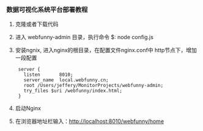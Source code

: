 ### 数据可视化系统平台部署教程

1. 克隆或者下载代码

2. 进入 webfunny-admin 目录，执行命令 $: node config.js

3. 安装ngnix, 进入nginx的根目录，在配置文件nginx.conf中 http节点下，增加一段配置

        server {
          listen       8010;
          server_name  local.webfunny.cn;
          root /Users/jeffery/MonitorProjects/webfunny-admin;
          try_files $uri /webfunny/index.html;
        }
    
4. 启动Nginx

5. 在浏览器地址栏输入：[http://localhost:8010/webfunny/home](http://localhost:8010/webfunny/home)
